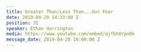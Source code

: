 ```yaml
---
title: Greater Than/Less Than...Our Fear
date: 2019-04-29 14:33:00 Z
position: 31
speaker: Ethan Harrington
media: https://www.youtube.com/embed/ajfbhOrpn0k
message_date: 2019-04-28 10:00:00 Z
---
```


